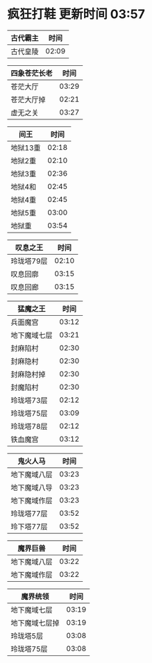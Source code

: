 # 疯狂打鞋 更新时间 03:57

| 古代霸主   | 时间    |
|--------|-------|
| 古代皇陵 | 02:09 |

| 四象苍茫长老   | 时间    |
|--------|-------|
| 苍茫大厅 | 03:29 |
| 苍茫大厅掉 | 02:21 |
| 虚无之关 | 03:27 |

| 间王   | 时间    |
|--------|-------|
| 地狱13重 | 02:18 |
| 地狱2重 | 02:10 |
| 地狱3重 | 02:36 |
| 地狱4和 | 02:45 |
| 地狱4重 | 02:45 |
| 地狱5重 | 03:00 |
| 地狱重 | 03:54 |

| 叹息之王   | 时间    |
|--------|-------|
| 玲珑塔79层 | 02:10 |
| 叹息回廓 | 03:15 |
| 叹息回廊 | 03:15 |

| 猛魔之王   | 时间    |
|--------|-------|
| 兵面魔宫 | 03:12 |
| 地下魔域七层 | 03:21 |
| 封麻陷村 | 02:30 |
| 封麻隐村 | 02:30 |
| 封麻隐村掉 | 02:30 |
| 封魔陷村 | 02:30 |
| 玲珑塔73层 | 02:12 |
| 玲珑塔75层 | 03:09 |
| 玲珑塔78层 | 02:12 |
| 铁血魔宫 | 03:12 |

| 鬼火人马   | 时间    |
|--------|-------|
| 地下魔域八层 | 03:23 |
| 地下魔域八导 | 03:23 |
| 地下魔域作层 | 03:23 |
| 玲珑塔77层 | 03:52 |
| 玲下塔77层 | 03:52 |

| 魔界巨兽   | 时间    |
|--------|-------|
| 地下魔域八层 | 03:22 |
| 地下魔域作层 | 03:22 |

| 魔界统领   | 时间    |
|--------|-------|
| 地下魔域七层 | 03:19 |
| 地下魔域七层掉 | 03:19 |
| 玲珑塔5层 | 03:08 |
| 玲珑塔75层 | 03:08 |